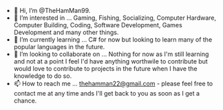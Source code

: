 - 👋 Hi, I’m @TheHamMan99.
- 👀 I’m interested in ... Gaming, Fishing, Socializing, Computer Hardware, Computer Building, Coding, Software Development, Games Development and many other things.
- 🌱 I’m currently learning ... C# for now but looking to learn many of the popular languages in the future.
- 💞️ I’m looking to collaborate on ... Nothing for now as I'm still learning and not at a point I feel I'd have anything worthwile to contribute but would love to contribute to projects in the future when I have the knowledge to do so.
- 📫 How to reach me ... thehamman22@gmail.com - please feel free to contact me at any time ands I'll get back to you as soon as I get a chance.

<!---
TheHamMan99/TheHamMan99 is a ✨ special ✨ repository because its `README.md` (this file) appears on your GitHub profile.
You can click the Preview link to take a look at your changes.
--->
